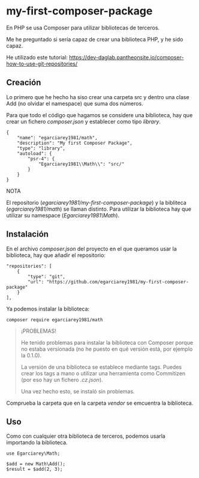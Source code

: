 # my-first-composer-package

En PHP se usa Composer para utilizar bibliotecas de terceros.

Me he preguntado si sería capaz de crear una biblioteca PHP, y he sido capaz.

He utilizado este tutorial: https://dev-daglab.pantheonsite.io/composer-how-to-use-git-repositories/

## Creación

Lo primero que he hecho ha siso crear una carpeta src y dentro una clase Add (no olvidar el namespace) que suma dos números.

Para que todo el código que hagamos se considere una biblioteca, hay que crear un fichero <var>composer.json</var> y establecer como tipo <var>library</var>.

```
{
    "name": "egarciarey1981/math",
    "description": "My first Composer Package",
    "type": "library",
    "autoload": {
        "psr-4": {
            "Egarciarey1981\\Math\\": "src/"
        }
    }
}
```

NOTA

El repositorio (<var>egarciarey1981/my-first-composer-package</var>) y la bibliteca (<var>egarciarey1981/math</var>) se llaman distinto. Para utilizar la biblioteca hay que utilizar su namespace (<var>Egarciarey1981\Math</var>).



## Instalación

En el archivo <var>composer.json</var> del proyecto en el que queramos usar la biblioteca, hay que añadir el repositorio:

```
"repositories": [
    {
        "type": "git",
        "url": "https://github.com/egarciarey1981/my-first-composer-package"
    }
],
```

Ya podemos instalar la biblioteca:

```
composer require egarciarey1981/math
```

> ¡PROBLEMAS!
>
> He tenido problemas para instalar la biblioteca con Composer porque no estaba
versionada (no he puesto en qué versión está, por ejemplo la 0.1.0).
>
> La versión de una biblioteca se establece mediante tags. Puedes crear los tags a mano o utilizar una herramienta como Commitizen (por eso hay un fichero <var>.cz.json</var>).
>
> Una vez hecho esto, se instaló sin problemas.

Comprueba la carpeta que en la carpeta <var>vendor</var> se emcuentra la biblioteca.
## Uso

Como con cualquier otra biblioteca de terceros, podemos usarla importando la biblioteca.

```
use Egarciarey\Math;

$add = new Math\Add();
$result = $add(2, 3);
```
